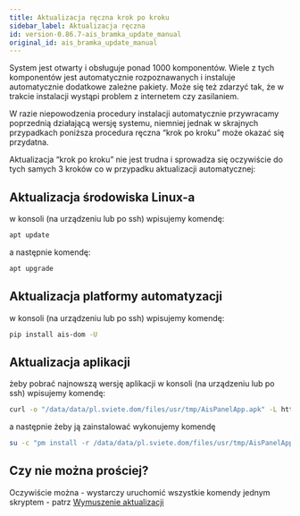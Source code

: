 ```yaml
---
title: Aktualizacja ręczna krok po kroku
sidebar_label: Aktualizacja ręczna
id: version-0.86.7-ais_bramka_update_manual
original_id: ais_bramka_update_manual
---
```


System jest otwarty i obsługuje ponad 1000 komponentów. Wiele z tych komponentów jest automatycznie rozpoznawanych i instaluje automatycznie dodatkowe zależne pakiety. Może się też zdarzyć tak, że w trakcie instalacji wystąpi problem z internetem czy zasilaniem.

W razie niepowodzenia procedury instalacji automatycznie przywracamy poprzednią działającą wersję systemu, niemniej jednak w skrajnych przypadkach poniższa procedura ręczna “krok po kroku” może okazać się przydatna.

Aktualizacja “krok po kroku” nie jest trudna i sprowadza się oczywiście do tych samych 3 kroków co w przypadku aktualizacji automatycznej:

## Aktualizacja środowiska Linux-a
w konsoli (na urządzeniu lub po ssh) wpisujemy komendę:

```bash
apt update
```

a następnie komendę:

```bash
apt upgrade
```


## Aktualizacja platformy automatyzacji
w konsoli (na urządzeniu lub po ssh) wpisujemy komendę:

```bash
pip install ais-dom -U
```

## Aktualizacja aplikacji

żeby pobrać najnowszą wersję aplikacji w konsoli (na urządzeniu lub po ssh) wpisujemy komendę:

```bash
curl -o "/data/data/pl.sviete.dom/files/usr/tmp/AisPanelApp.apk" -L https://powiedz.co/ota/android/AisPanelApp.apk
```

a następnie żeby ją zainstalować wykonujemy komendę 

```bash
su -c "pm install -r /data/data/pl.sviete.dom/files/usr/tmp/AisPanelApp.apk"
```

## Czy nie można prościej?

Oczywiście można - wystarczy uruchomić wszystkie komendy jednym skryptem - patrz [Wymuszenie aktualizacji](/AIS-docs/docs/en/ais_bramka_update_force.html) 
